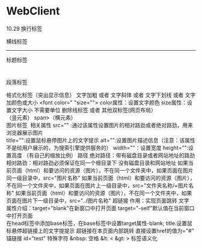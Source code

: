 # WebClient
10.29
换行标签<br/>


横线标签<hr></hr>
标题标签<h1></h1>
段落标签 <p> </p>
格式化标签（突出显示信息）
文字加粗 <strong></strong>或者<b></b>
文字斜体 <em></em>或者<i></i>
文字下划线 <ins></ins> 或者<u></u>
文字加颜色或大小 <font color=" "size=""></font>  color属性：设置文字颜色 size属性：设置文字大小 不需要单位
删除线标签  <del></del>或者<s></s>
其他双标签(网页布局）  <div></div>（竖元素）  span></span>（横元素）   
图片标签 <img> 相关属性  src="" :通过该属性设置图片的相对路劲或者绝对路劲，用来浏览器展示图片  
                       title="":设置鼠标悬停图片上的文字提示
                       alt="":设置图片描述信息（注意：该属性不是给用户展示的，为搜索引擎提供服务的）
                       width=""：设置宽度 height="":设置高度 （有自己的缩放比例）
 路径 
     绝对路径：带有磁盘目录或者网站地址的路劲   
     相对路劲：相对路劲必须保证在同一个根目录下  没有磁盘目录和网站地址
        如果当前页面（html）和要访问的资源（图片），不在同一个文件夹中，如果页面在图片同一级目录中，src="图片名称"
        如果当前页面（html）和要访问的资源（图片），不在同一个文件夹中，如果页面在图片上一级目录中，src="文件夹名称/+图片名称"
        如果当前页面（html）和要访问的资源（图片），不在同一个文件夹中，如果页面在图片下一级目录中，src="../图片名称"
超链接
     作用：实现页面跳转 <a herf="目标页面的路径">文字</a> 
     属性介绍：target="blank"在新窗口中打开页面 
              target="-self"默认值在当前窗口中打开页面  
      在head标签中添加base标签，在base标签中设置target属性-blank;
      title:设置鼠标悬停超链接上的文字提提示
超链接在本页面内部跳转
      直接设置href的值为="#"
      锚链接 id="test"
特殊字符
     &nbsp: 空格
     &lt: <
     &gt: >
标签语义化

     
                     
     
                 
 
